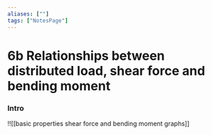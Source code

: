 ```yaml
---
aliases: [""]
tags: ["NotesPage"]
---
```


# 6b Relationships between distributed load, shear force and bending moment
### Intro

!![[basic properties shear force and bending moment graphs]]